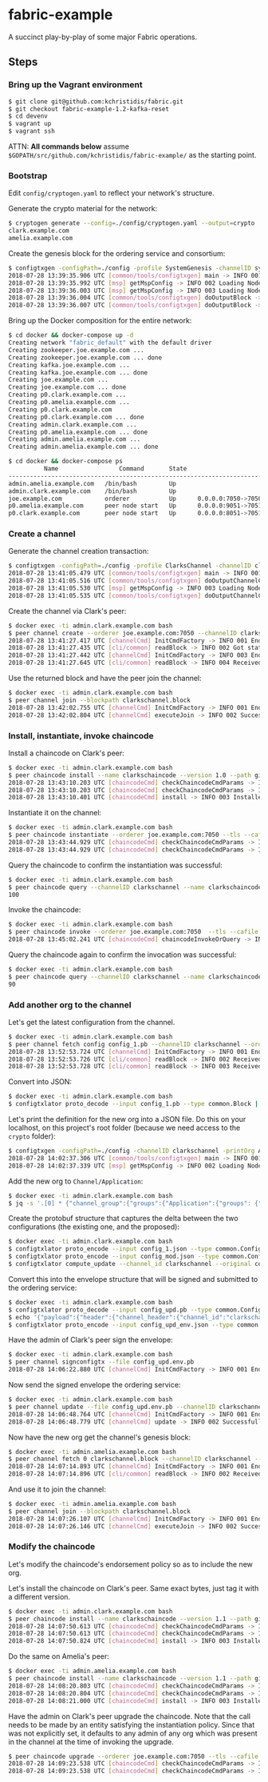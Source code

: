 # fabric-example

A succinct play-by-play of some major Fabric operations.

## Steps

### Bring up the Vagrant environment

```bash
$ git clone git@github.com:kchristidis/fabric.git
$ git checkout fabric-example-1.2-kafka-reset
$ cd devenv
$ vagrant up
$ vagrant ssh
```

ATTN: **All commands below** assume `$GOPATH/src/github.com/kchristidis/fabric-example/` as the starting point.

### Bootstrap

Edit `config/cryptogen.yaml` to reflect your network's structure.

Generate the crypto material for the network:

```bash
$ cryptogen generate --config=./config/cryptogen.yaml --output=crypto
clark.example.com
amelia.example.com
```

Create the genesis block for the ordering service and consortium:

```bash
$ configtxgen -configPath=./config -profile SystemGenesis -channelID systemchain -outputBlock ./config/genesis.block
2018-07-28 13:39:35.906 UTC [common/tools/configtxgen] main -> INFO 001 Loading configuration
2018-07-28 13:39:35.992 UTC [msp] getMspConfig -> INFO 002 Loading NodeOUs
2018-07-28 13:39:36.003 UTC [msp] getMspConfig -> INFO 003 Loading NodeOUs
2018-07-28 13:39:36.004 UTC [common/tools/configtxgen] doOutputBlock -> INFO 004 Generating genesis block
2018-07-28 13:39:36.007 UTC [common/tools/configtxgen] doOutputBlock -> INFO 005 Writing genesis block
```

Bring up the Docker composition for the entire network:

```bash
$ cd docker && docker-compose up -d
Creating network "fabric_default" with the default driver
Creating zookeeper.joe.example.com ...
Creating zookeeper.joe.example.com ... done
Creating kafka.joe.example.com ...
Creating kafka.joe.example.com ... done
Creating joe.example.com ...
Creating joe.example.com ... done
Creating p0.clark.example.com ...
Creating p0.amelia.example.com ...
Creating p0.clark.example.com
Creating p0.clark.example.com ... done
Creating admin.clark.example.com ...
Creating p0.amelia.example.com ... done
Creating admin.amelia.example.com ...
Creating admin.amelia.example.com ... done
```

```bash
$ cd docker && docker-compose ps
          Name                 Command       State                       Ports
---------------------------------------------------------------------------------------------------
admin.amelia.example.com   /bin/bash         Up
admin.clark.example.com    /bin/bash         Up
joe.example.com            orderer           Up      0.0.0.0:7050->7050/tcp
p0.amelia.example.com      peer node start   Up      0.0.0.0:9051->7051/tcp, 0.0.0.0:9053->7053/tcp
p0.clark.example.com       peer node start   Up      0.0.0.0:8051->7051/tcp, 0.0.0.0:8053->7053/tcp
```

### Create a channel

Generate the channel creation transaction:

```bash
$ configtxgen -configPath=./config -profile ClarksChannel -channelID clarkschannel -outputCreateChannelTx config/clarkschannel.tx
2018-07-28 13:41:05.479 UTC [common/tools/configtxgen] main -> INFO 001 Loading configuration
2018-07-28 13:41:05.516 UTC [common/tools/configtxgen] doOutputChannelCreateTx -> INFO 002 Generating new channel configtx
2018-07-28 13:41:05.530 UTC [msp] getMspConfig -> INFO 003 Loading NodeOUs
2018-07-28 13:41:05.535 UTC [common/tools/configtxgen] doOutputChannelCreateTx -> INFO 004 Writing new channel tx
```

Create the channel via Clark's peer:

```bash
$ docker exec -ti admin.clark.example.com bash
$ peer channel create --orderer joe.example.com:7050 --channelID clarkschannel --file $SHARED_PATH/clarkschannel.tx --tls --cafile $ORDERER_CA
2018-07-28 13:41:27.417 UTC [channelCmd] InitCmdFactory -> INFO 001 Endorser and orderer connections initialized
2018-07-28 13:41:27.435 UTC [cli/common] readBlock -> INFO 002 Got status: &{NOT_FOUND}
2018-07-28 13:41:27.442 UTC [channelCmd] InitCmdFactory -> INFO 003 Endorser and orderer connections initialized
2018-07-28 13:41:27.645 UTC [cli/common] readBlock -> INFO 004 Received block: 0
```

Use the returned block and have the peer join the channel:

```bash
$ docker exec -ti admin.clark.example.com bash
$ peer channel join --blockpath clarkschannel.block
2018-07-28 13:42:02.755 UTC [channelCmd] InitCmdFactory -> INFO 001 Endorser and orderer connections initialized
2018-07-28 13:42:02.804 UTC [channelCmd] executeJoin -> INFO 002 Successfully submitted proposal to join channel
```

### Install, instantiate, invoke chaincode

Install a chaincode on Clark's peer:

```bash
$ docker exec -ti admin.clark.example.com bash
$ peer chaincode install --name clarkschaincode --version 1.0 --path github.com/kchristidis/fabric-example/chaincode
2018-07-28 13:43:10.203 UTC [chaincodeCmd] checkChaincodeCmdParams -> INFO 001 Using default escc
2018-07-28 13:43:10.203 UTC [chaincodeCmd] checkChaincodeCmdParams -> INFO 002 Using default vscc
2018-07-28 13:43:10.401 UTC [chaincodeCmd] install -> INFO 003 Installed remotely response:<status:200 payload:"OK" >
```

Instantiate it on the channel:

```bash
$ docker exec -ti admin.clark.example.com bash
$ peer chaincode instantiate --orderer joe.example.com:7050 --tls --cafile $ORDERER_CA --channelID clarkschannel --name clarkschaincode --version 1.0 -c '{"Args":["init","a", "100", "b","200"]}' --policy "OR ('ClarkMSP.member')"
2018-07-28 13:43:44.929 UTC [chaincodeCmd] checkChaincodeCmdParams -> INFO 001 Using default escc
2018-07-28 13:43:44.929 UTC [chaincodeCmd] checkChaincodeCmdParams -> INFO 002 Using default vscc
```

Query the chaincode to confirm the instantiation was successful:

```bash
$ docker exec -ti admin.clark.example.com bash
$ peer chaincode query --channelID clarkschannel --name clarkschaincode --ctor '{"Args":["query", "a"]}'
100
```

Invoke the chaincode:

```bash
$ docker exec -ti admin.clark.example.com bash
$ peer chaincode invoke --orderer joe.example.com:7050  --tls --cafile $ORDERER_CA  --channelID clarkschannel --name clarkschaincode --ctor '{"Args":["invoke","a","b","10"]}'
2018-07-28 13:45:02.241 UTC [chaincodeCmd] chaincodeInvokeOrQuery -> INFO 001 Chaincode invoke successful. result: status:200
```

Query the chaincode again to confirm the invocation was successful:

```bash
$ docker exec -ti admin.clark.example.com bash
$ peer chaincode query --channelID clarkschannel --name clarkschaincode --ctor '{"Args":["query", "a"]}'
90
```

### Add another org to the channel

Let's get the latest configuration from the channel.

```bash
$ docker exec -ti admin.clark.example.com bash
$ peer channel fetch config config_1.pb --channelID clarkschannel --orderer joe.example.com:7050 --tls --cafile $ORDERER_CA
2018-07-28 13:52:53.724 UTC [channelCmd] InitCmdFactory -> INFO 001 Endorser and orderer connections initialized
2018-07-28 13:52:53.726 UTC [cli/common] readBlock -> INFO 002 Received block: 2
2018-07-28 13:52:53.728 UTC [cli/common] readBlock -> INFO 003 Received block: 0
```

Convert into JSON:

```bash
$ docker exec -ti admin.clark.example.com bash
$ configtxlator proto_decode --input config_1.pb --type common.Block | jq .data.data[0].payload.data.config > config_1.json
```

Let's print the definition for the new org into a JSON file. Do this on your localhost, on this project's root folder (because we need access to the `crypto` folder):

```bash
$ configtxgen -configPath=./config -channelID clarkschannel -printOrg Amelia > config/amelia.json
2018-07-28 14:02:37.306 UTC [common/tools/configtxgen] main -> INFO 001 Loading configuration
2018-07-28 14:02:37.339 UTC [msp] getMspConfig -> INFO 002 Loading NodeOUs
```

Add the new org to `Channel/Application`:

```bash
$ docker exec -ti admin.clark.example.com bash
$ jq -s '.[0] * {"channel_group":{"groups":{"Application":{"groups": {"Amelia":.[1]}}}}}' config_1.json $SHARED_PATH/amelia.json > config_mod.json
```

Create the protobuf structure that captures the delta between the two configurations (the existing one, and the proposed):

```bash
$ docker exec -ti admin.clark.example.com bash
$ configtxlator proto_encode --input config_1.json --type common.Config --output config_1.cc.pb
$ configtxlator proto_encode --input config_mod.json --type common.Config --output config_mod.cc.pb
$ configtxlator compute_update --channel_id clarkschannel --original config_1.cc.pb --updated config_mod.cc.pb --output config_upd.pb
```

Convert this into the envelope structure that will be signed and submitted to the ordering service:

```bash
$ docker exec -ti admin.clark.example.com bash
$ configtxlator proto_decode --input config_upd.pb --type common.ConfigUpdate | jq . > config_upd.json
$ echo '{"payload":{"header":{"channel_header":{"channel_id":"clarkschannel", "type":2}},"data":{"config_update":'$(cat config_upd.json)'}}}' | jq . > config_upd_env.json
$ configtxlator proto_encode --input config_upd_env.json --type common.Envelope --output config_upd.env.pb
```

Have the admin of Clark's peer sign the envelope:

```bash
$ docker exec -ti admin.clark.example.com bash
$ peer channel signconfigtx --file config_upd.env.pb
2018-07-28 14:06:22.880 UTC [channelCmd] InitCmdFactory -> INFO 001 Endorser and orderer connections initialized
```

Now send the signed envelope the ordering service:

```bash
$ docker exec -ti admin.clark.example.com bash
$ peer channel update --file config_upd.env.pb --channelID clarkschannel --orderer joe.example.com:7050 --tls --cafile $ORDERER_CA
2018-07-28 14:06:48.764 UTC [channelCmd] InitCmdFactory -> INFO 001 Endorser and orderer connections initialized
2018-07-28 14:06:48.779 UTC [channelCmd] update -> INFO 002 Successfully submitted channel update
```

Now have the new org get the channel's genesis block:

```bash
$ docker exec -ti admin.amelia.example.com bash
$ peer channel fetch 0 clarkschannel.block --channelID clarkschannel --orderer joe.example.com:7050 --tls --cafile $ORDERER_CA
2018-07-28 14:07:14.893 UTC [channelCmd] InitCmdFactory -> INFO 001 Endorser and orderer connections initialized
2018-07-28 14:07:14.896 UTC [cli/common] readBlock -> INFO 002 Received block: 0
```

And use it to join the channel:

```bash
$ docker exec -ti admin.amelia.example.com bash
$ peer channel join --blockpath clarkschannel.block
2018-07-28 14:07:26.107 UTC [channelCmd] InitCmdFactory -> INFO 001 Endorser and orderer connections initialized
2018-07-28 14:07:26.146 UTC [channelCmd] executeJoin -> INFO 002 Successfully submitted proposal to join channel
```

### Modify the chaincode

Let's modify the chaincode's endorsement policy so as to include the new org.

Let's install the chaincode on Clark's peer. Same exact bytes, just tag it with a different version.

```bash
$ docker exec -ti admin.clark.example.com bash
$ peer chaincode install --name clarkschaincode --version 1.1 --path github.com/kchristidis/fabric-example/chaincode
2018-07-28 14:07:50.613 UTC [chaincodeCmd] checkChaincodeCmdParams -> INFO 001 Using default escc
2018-07-28 14:07:50.613 UTC [chaincodeCmd] checkChaincodeCmdParams -> INFO 002 Using default vscc
2018-07-28 14:07:50.824 UTC [chaincodeCmd] install -> INFO 003 Installed remotely response:<status:200 payload:"OK" >
```

Do the same on Amelia's peer:

```bash
$ docker exec -ti admin.amelia.example.com bash
$ peer chaincode install --name clarkschaincode --version 1.1 --path github.com/kchristidis/fabric-example/chaincode
2018-07-28 14:08:20.803 UTC [chaincodeCmd] checkChaincodeCmdParams -> INFO 001 Using default escc
2018-07-28 14:08:20.804 UTC [chaincodeCmd] checkChaincodeCmdParams -> INFO 002 Using default vscc
2018-07-28 14:08:21.000 UTC [chaincodeCmd] install -> INFO 003 Installed remotely response:<status:200 payload:"OK" >
```

Have the admin on Clark's peer upgrade the chaincode. Note that the call needs to be made by an entity satisfying the instantiation policy. Since that was not explicitly set, it defaults to any admin of any org which was present in the channel at the time of invoking the upgrade.

```bash
$ peer chaincode upgrade --orderer joe.example.com:7050 --tls --cafile $ORDERER_CA --channelID clarkschannel --name clarkschaincode --version 1.1 -c '{"Args":["init","a","100","b","200"]}' --policy "OR ('ClarkMSP.member','AmeliaMSP.member')"
2018-07-28 14:09:23.538 UTC [chaincodeCmd] checkChaincodeCmdParams -> INFO 001 Using default escc
2018-07-28 14:09:23.538 UTC [chaincodeCmd] checkChaincodeCmdParams -> INFO 002 Using default vscc
```